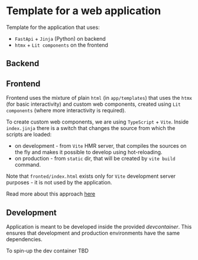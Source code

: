 # Template for a web application

Template for the application that uses:
- `FastApi` + `Jinja` (Python) on backend
- `htmx` + `Lit components` on the frontend

## Backend

## Frontend

Frontend uses the mixture of plain `html` (in `app/templates`) that uses the `htmx` (for basic interactivity) and custom web components, created using `Lit components` (where more interactivity is required).

To create custom web components, we are using `TypeScript` + `Vite`.
Inside `index.jinja` there is a switch that changes the source from which the scripts are loaded:
- on development - from `Vite` HMR server, that compiles the sources on the fly and makes it possible to develop using hot-reloading.
- on production - from `static` dir, that will be created by `vite build` command.

Note that `fronted/index.html` exists only for `Vite` development server purposes - it is not used by the application. 

Read more about this approach [here](https://www.lorenstew.art/blog/eta-htmx-lit-stack)

## Development

Application is meant to be developed inside the provided *devcontainer*. This ensures that development and production environments have the same dependencies.

To spin-up the dev container TBD
